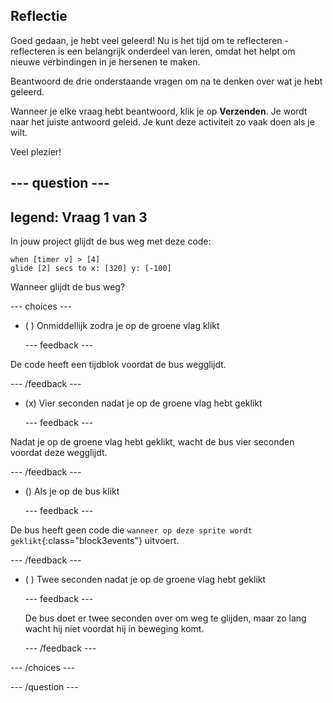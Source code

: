 ## Reflectie

Goed gedaan, je hebt veel geleerd! Nu is het tijd om te reflecteren - reflecteren is een belangrijk onderdeel van leren, omdat het helpt om nieuwe verbindingen in je hersenen te maken.

Beantwoord de drie onderstaande vragen om na te denken over wat je hebt geleerd.

Wanneer je elke vraag hebt beantwoord, klik je op **Verzenden**. Je wordt naar het juiste antwoord geleid. Je kunt deze activiteit zo vaak doen als je wilt.

Veel plezier!

--- question ---
---
legend: Vraag 1 van 3
---

In jouw project glijdt de bus weg met deze code:

```blocks3
when [timer v] > [4] 
glide [2] secs to x: [320] y: [-100]
```

Wanneer glijdt de bus weg?

--- choices ---

- ( ) Onmiddellijk zodra je op de groene vlag klikt

  --- feedback ---

De code heeft een tijdblok voordat de bus wegglijdt.

  --- /feedback ---

- (x) Vier seconden nadat je op de groene vlag hebt geklikt

  --- feedback ---

Nadat je op de groene vlag hebt geklikt, wacht de bus vier seconden voordat deze wegglijdt.

  --- /feedback ---

- () Als je op de bus klikt

  --- feedback ---

De bus heeft geen code die `wanneer op deze sprite wordt geklikt`{:class="block3events"} uitvoert.

  --- /feedback ---

- ( ) Twee seconden nadat je op de groene vlag hebt geklikt

  --- feedback ---

  De bus doet er twee seconden over om weg te glijden, maar zo lang wacht hij niet voordat hij in beweging komt.

  --- /feedback ---

--- /choices ---

--- /question ---
